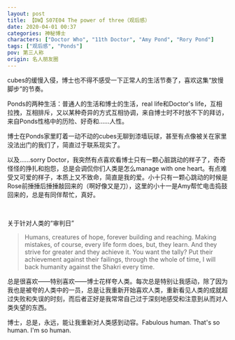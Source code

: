 ```yaml
---
layout: post
title: 【DW】S07E04 The power of three（观后感）
date: 2020-04-01 00:37
categories: 神秘博士
characters: ["Doctor Who", "11th Doctor", "Amy Pond", "Rory Pond"]
tags: ["观后感", "Ponds"]
pov: 第三人称
origin: 名人朋友圈
---
```


cubes的缓慢入侵，博士也不得不感受一下正常人的生活节奏了，喜欢这集“放慢脚步”的节奏。

Ponds的两种生活：普通人的生活和博士的生活，real life和Doctor's life，互相拉拽，互相排斥，又以某种奇异的方式互相协调，来自博士时不时放不下的拜访，来自Ponds性格中的历险、好奇和……人性。

博士在Ponds家里盯着一动不动的cubes无聊到漆墙玩球，甚至有点像被关在家里没法出门的我们了，简直过于联系现实了。

以及……sorry Doctor，我突然有点喜欢看博士只有一颗心脏跳动的样子了，奇奇怪怪的挣扎和抱怨，总是会调侃你们人类是怎么manage with one heart。有点难受又可爱的样子，本质上又不致命，简直是我的爱。小十只有一颗心跳动的时候是Rose前捶捶后捶捶敲回来的（啊好像又是刀），这里的小十一是Amy帮忙电击捣鼓回来的，总是有同伴帮忙，真好。

<br>

关于针对人类的“审判日”

> Humans, creatures of hope, forever building and reaching. Making mistakes, of course, every life form does, but, they learn. And they strive for greater and they achieve it. You want the tally? Put their achievement against their failings, through the whole of time, I will back humanity against the Shakri every time.

总是很喜欢——特别喜欢——博士花样夸人类。每次总是特别让我感动，除了因为我也是被夸的人类中的一员，总是让我重新开始喜欢人类，重新看见人类的成就超过失败和失误的时刻，而后者正好是我常常自己过于深刻地感受和注意到从而对人类失望的东西。

博士，总是，永远，能让我重新对人类感到动容。Fabulous human. That's so human. I'm so human.
